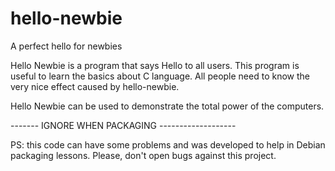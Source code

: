 hello-newbie
============

A perfect hello for newbies

Hello Newbie is a program that says Hello to all users. This program is useful to learn
the basics about C language. All people need to know the very nice effect caused by
hello-newbie.

Hello Newbie can be used to demonstrate the total power of the computers.





------- IGNORE WHEN PACKAGING -------------------

PS: this code can have some problems and was developed to help in Debian
    packaging lessons. Please, don't open bugs against this project.
